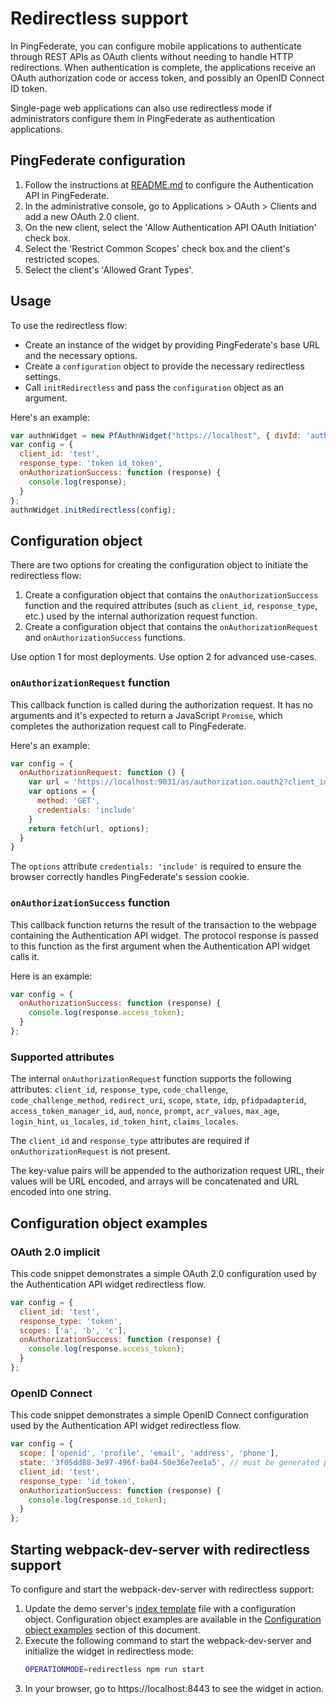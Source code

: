 # Redirectless support
In PingFederate, you can configure mobile applications to authenticate through REST APIs as OAuth clients without needing to handle HTTP redirections. When authentication is complete, the applications receive an OAuth authorization code or access token, and possibly an OpenID Connect ID token.

Single-page web applications can also use redirectless mode if administrators configure them in PingFederate as authentication applications.
## PingFederate configuration
1. Follow the instructions at [README.md](../README.md#pingfederate-configuration) to configure the Authentication API in PingFederate.
1. In the administrative console, go to Applications > OAuth > Clients and add a new OAuth 2.0 client.
1. On the new client, select the 'Allow Authentication API OAuth Initiation' check box.
1. Select the 'Restrict Common Scopes' check box and the client's restricted scopes.
1. Select the client's 'Allowed Grant Types'.

## Usage
To use the redirectless flow:
- Create an instance of the widget by providing PingFederate's base URL and the necessary options.
- Create a `configuration` object to provide the necessary redirectless settings. 
- Call `initRedirectless` and pass the `configuration` object as an argument.

Here's an example: 
```javascript
var authnWidget = new PfAuthnWidget("https://localhost", { divId: 'authnwidget' });
var config = {
  client_id: 'test',
  response_type: 'token id_token',
  onAuthorizationSuccess: function (response) {
    console.log(response);
  }
};
authnWidget.initRedirectless(config);
```
## Configuration object
There are two options for creating the configuration object to initiate the redirectless flow:
1. Create a configuration object that contains the `onAuthorizationSuccess` function and the required attributes (such as `client_id`, `response_type`, etc.) used by the internal authorization request function.
1. Create a configuration object that contains the `onAuthorizationRequest` and `onAuthorizationSuccess` functions.

Use option 1 for most deployments. Use option 2 for advanced use-cases.

### `onAuthorizationRequest` function
This callback function is called during the authorization request. It has no arguments and it's expected to return a JavaScript `Promise`, which completes the authorization request call to PingFederate.

Here's an example:
```javascript
var config = {
  onAuthorizationRequest: function () {
    var url = 'https://localhost:9031/as/authorization.oauth2?client_id=test&response_type=token&response_mode=pi.flow'
    var options = {
      method: 'GET',
      credentials: 'include'
    }
    return fetch(url, options);
  }
}
```
The `options` attribute `credentials: 'include'` is required to ensure the browser correctly handles PingFederate's session cookie.

### `onAuthorizationSuccess` function
This callback function returns the result of the transaction to the webpage containing the Authentication API widget. The protocol response is passed to this function as the first argument when the Authentication API widget calls it.

Here is an example: 
```js
var config = {
  onAuthorizationSuccess: function (response) {
    console.log(response.access_token);
  }
};
```

### Supported attributes
The internal `onAuthorizationRequest` function supports the following attributes: `client_id`, `response_type`, `code_challenge`, `code_challenge_method`, `redirect_uri`, `scope`, `state`, `idp`, `pfidpadapterid`, `access_token_manager_id`, `aud`, `nonce`, `prompt`, `acr_values`, `max_age`, `login_hint`, `ui_locales`, `id_token_hint`, `claims_locales`. 

The `client_id` and `response_type` attributes are required if `onAuthorizationRequest` is not present. 

The key-value pairs will be appended to the authorization request URL, their values will be URL encoded, and arrays will be concatenated and URL encoded into one string.

## Configuration object examples
### OAuth 2.0 implicit
This code snippet demonstrates a simple OAuth 2.0 configuration used by the Authentication API widget redirectless flow.
```javascript
var config = {
  client_id: 'test',
  response_type: 'token',
  scopes: ['a', 'b', 'c'],
  onAuthorizationSuccess: function (response) {
    console.log(response.access_token);
  }
};
```
### OpenID Connect
This code snippet demonstrates a simple OpenID Connect configuration used by the Authentication API widget redirectless flow.
```javascript
var config = {
  scope: ['openid', 'profile', 'email', 'address', 'phone'],
  state: '3f05dd88-3e97-496f-ba04-50e36e7ee1a5', // must be generated per each request.
  client_id: 'test',
  response_type: 'id_token',
  onAuthorizationSuccess: function (response) {
    console.log(response.id_token);
  }
};
```
## Starting webpack-dev-server with redirectless support
To configure and start the webpack-dev-server with redirectless support:
1. Update the demo server's [index template](../demo-server/templates/index-template.handlebars) file with a configuration object. Configuration object examples are available in the [Configuration object examples](#configuration-object-examples) section of this document.
1. Execute the following command to start the webpack-dev-server and initialize the widget in redirectless mode:
    ```bash
    OPERATIONMODE=redirectless npm run start
    ```
1. In your browser, go to https://localhost:8443 to see the widget in action.
